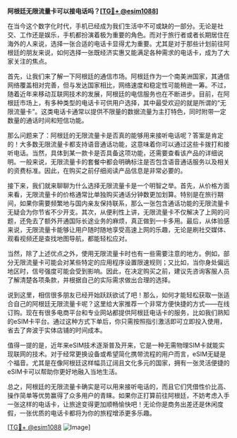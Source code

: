 **阿根廷无限流量卡可以接电话吗？[[TG💪+ @esim1088](https://t.me/s/esim1088)]**

在当今这个数字化时代，手机已经成为我们生活中不可或缺的一部分。无论是社交、工作还是娱乐，手机都扮演着极为重要的角色。而对于旅行者或者长期居住在海外的人来说，选择一张合适的电话卡显得尤为重要。尤其是对于那些计划前往阿根廷的朋友来说，如何选择一张既经济实惠又能满足各种需求的电话卡，成为了大家关注的焦点。

首先，让我们来了解一下阿根廷的通信市场。阿根廷作为一个南美洲国家，其通信网络覆盖相对完善，但与发达国家相比，网络速度和稳定性可能稍逊一筹。不过，随着近年来移动互联网技术的发展，阿根廷的电信服务也在不断进步。目前，在阿根廷市场上，有多种类型的电话卡可供用户选择，其中最受欢迎的就是所谓的“无限流量卡”。这类电话卡通常以提供不限量的数据流量为主打特色，同时附带一定数量的通话时间和短信功能。

那么问题来了：阿根廷的无限流量卡是否真的能够用来接听电话呢？答案是肯定的！大多数无限流量卡都支持语音通话功能，这意味着你可以通过这些卡拨打和接听电话。当然，具体到某一款卡是否具备这项功能，还需要查看该产品的详细说明。一般来说，无限流量卡的套餐中都会明确标注是否包含语音通话服务以及相关的资费标准。因此，在购买之前仔细阅读产品信息是非常必要的。

接下来，我们就来聊聊为什么选择无限流量卡是一个明智之举。首先，从价格方面来看，无限流量卡的价格通常比单独购买通话分钟数更加划算。特别是在旅行期间，如果你需要频繁地与国内亲友保持联系，那么一张包含通话功能的无限流量卡无疑会为你节省不少开支。其次，从便利性上讲，无限流量卡不仅解决了上网的问题，还免去了额外开通国际长途业务的麻烦，真正做到一卡多用。最后，从体验感来说，无限流量卡能够让用户随时随地享受高速上网的乐趣，无论是刷社交媒体、观看视频还是查找地图导航，都能轻松应对。

当然，除了上述优点之外，使用无限流量卡时也有一些需要注意的地方。例如，部分无限流量卡可能会对某些特定的应用程序设置限速规则；又比如，当你身处偏远地区时，信号强度可能会受到影响。因此，在决定购买之前，建议先咨询客服人员了解清楚各项条款，并根据自己的实际需求做出合理的选择。

说到这里，相信很多朋友已经开始跃跃欲试了吧！那么，如何才能轻松获取一张适合自己的阿根廷无限流量卡呢？这里给大家推荐一个非常方便快捷的方式——在线订购。现在有很多电商平台和专业网站都提供阿根廷电话卡的服务，比如我们熟知的eSIM卡平台。通过这种方式下单后，你只需按照指引激活即可立即投入使用，省去了奔波于实体店铺的时间成本。

值得一提的是，近年来eSIM技术逐渐普及开来，它是一种无需物理SIM卡就能实现联网的技术。对于经常更换设备或希望简化携带流程的用户而言，eSIM无疑是个福音。尤其是在像阿根廷这样幅员辽阔且文化多元的国家，拥有一张灵活便捷的eSIM卡可以帮助你更好地融入当地生活。

总之，阿根廷的无限流量卡确实是可以用来接听电话的，而且它们凭借性价比高、操作简单等优势赢得了众多用户的青睐。如果你正打算前往阿根廷，不妨考虑入手一张这样的电话卡，让旅途变得更加顺畅愉快吧！无论你是商务出差还是休闲度假，一张优质的电话卡都将为你的旅程增添更多乐趣。

[[TG💪+ @esim1088](https://t.me/s/esim1088) ![Image](https://i.postimg.cc/4NQfJmqS/Snipaste-2025-05-13-00-14-12.png)]